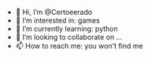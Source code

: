- 👋 Hi, I’m @Certoeerado
- 👀 I’m interested in: games
- 🌱 I’m currently learning: python
- 💞️ I’m looking to collaborate on ...
- 📫 How to reach me: you won't find me

<!---
Certoeerado/Certoeerado is a ✨ special ✨ repository because its `README.md` (this file) appears on your GitHub profile.
You can click the Preview link to take a look at your changes.
--->

